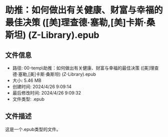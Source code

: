 ﻿# 助推：如何做出有关健康、财富与幸福的最佳决策 ([美]理查德·塞勒,[美]卡斯·桑斯坦) (Z-Library).epub

## 文件信息
- 路径: 00-temp\助推：如何做出有关健康、财富与幸福的最佳决策 ([美]理查德·塞勒,[美]卡斯·桑斯坦) (Z-Library).epub
- 大小: 5.46 MB
- 创建时间: 2024/4/26 9:09:14
- 最后修改时间: 2024/4/26 9:09:32
- 文件类型: .epub

## 文件描述
这是一个.epub类型的文件。

